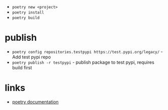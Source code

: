 * `poetry new <project>`
* `poetry install`
* `poetry build`

# publish

* `poetry config repositories.testpypi https://test.pypi.org/legacy/` - Add test pypi repo
* `poetry publish -r testpypi` - publish package to test pypi, requires build first

# links

* [poetry documentation](https://python-poetry.org/docs/)
